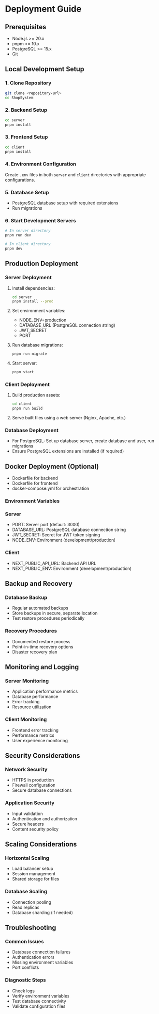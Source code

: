# Deployment Guide

## Prerequisites
- Node.js >= 20.x
- pnpm >= 10.x
- PostgreSQL >= 15.x
- Git

## Local Development Setup

### 1. Clone Repository
```bash
git clone <repository-url>
cd ShopSystem
```

### 2. Backend Setup
```bash
cd server
pnpm install
```

### 3. Frontend Setup
```bash
cd client
pnpm install
```

### 4. Environment Configuration
Create `.env` files in both `server` and `client` directories with appropriate configurations.

### 5. Database Setup
- PostgreSQL database setup with required extensions
- Run migrations

### 6. Start Development Servers
```bash
# In server directory
pnpm run dev

# In client directory
pnpm dev
```

## Production Deployment

### Server Deployment
1. Install dependencies:
   ```bash
   cd server
   pnpm install --prod
   ```

2. Set environment variables:
   - NODE_ENV=production
   - DATABASE_URL (PostgreSQL connection string)
   - JWT_SECRET
   - PORT

3. Run database migrations:
   ```bash
   pnpm run migrate
   ```

4. Start server:
   ```bash
   pnpm start
   ```

### Client Deployment
1. Build production assets:
   ```bash
   cd client
   pnpm run build
   ```

2. Serve built files using a web server (Nginx, Apache, etc.)

### Database Deployment
- For PostgreSQL: Set up database server, create database and user, run migrations
- Ensure PostgreSQL extensions are installed (if required)

## Docker Deployment (Optional)
- Dockerfile for backend
- Dockerfile for frontend
- docker-compose.yml for orchestration

### Environment Variables

### Server
- PORT: Server port (default: 3000)
- DATABASE_URL: PostgreSQL database connection string
- JWT_SECRET: Secret for JWT token signing
- NODE_ENV: Environment (development/production)

### Client
- NEXT_PUBLIC_API_URL: Backend API URL
- NEXT_PUBLIC_ENV: Environment (development/production)

## Backup and Recovery

### Database Backup
- Regular automated backups
- Store backups in secure, separate location
- Test restore procedures periodically

### Recovery Procedures
- Documented restore process
- Point-in-time recovery options
- Disaster recovery plan

## Monitoring and Logging

### Server Monitoring
- Application performance metrics
- Database performance
- Error tracking
- Resource utilization

### Client Monitoring
- Frontend error tracking
- Performance metrics
- User experience monitoring

## Security Considerations

### Network Security
- HTTPS in production
- Firewall configuration
- Secure database connections

### Application Security
- Input validation
- Authentication and authorization
- Secure headers
- Content security policy

## Scaling Considerations

### Horizontal Scaling
- Load balancer setup
- Session management
- Shared storage for files

### Database Scaling
- Connection pooling
- Read replicas
- Database sharding (if needed)

## Troubleshooting

### Common Issues
- Database connection failures
- Authentication errors
- Missing environment variables
- Port conflicts

### Diagnostic Steps
- Check logs
- Verify environment variables
- Test database connectivity
- Validate configuration files